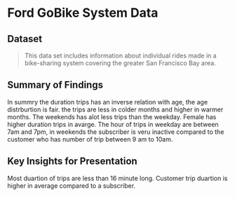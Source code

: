 # Ford GoBike System Data


## Dataset

> This data set includes information about individual rides made in a bike-sharing system covering the greater San Francisco Bay area.


## Summary of Findings

In summry the duration trips has an inverse relation with age, 
the age distrburtion is fair. the trips are less in colder months and higher in warmer months.
The weekends has alot less trips than the weekday.
Female has higher duration trips in avarge.
The hour of trips in weekday are between 7am and 7pm,
in weekends the subscriber is veru inactive compared to the customer who has number of trip between 9 am to 10am.


## Key Insights for Presentation

Most duartion of trips are less than 16 minute long.
Customer trip duartion is higher in average compared to a subscriber.
